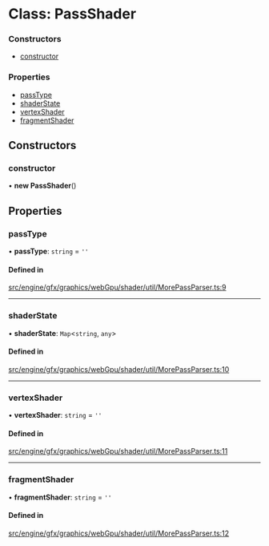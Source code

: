 # Class: PassShader


### Constructors

- [constructor](PassShader.md#constructor)

### Properties

- [passType](PassShader.md#passtype)
- [shaderState](PassShader.md#shaderstate)
- [vertexShader](PassShader.md#vertexshader)
- [fragmentShader](PassShader.md#fragmentshader)

## Constructors

### constructor

• **new PassShader**()

## Properties

### passType

• **passType**: `string` = `''`

#### Defined in

[src/engine/gfx/graphics/webGpu/shader/util/MorePassParser.ts:9](https://github.com/Orillusion/orillusion/blob/main/src/engine/gfx/graphics/webGpu/shader/util/MorePassParser.ts#L9)

___

### shaderState

• **shaderState**: `Map`<`string`, `any`\>

#### Defined in

[src/engine/gfx/graphics/webGpu/shader/util/MorePassParser.ts:10](https://github.com/Orillusion/orillusion/blob/main/src/engine/gfx/graphics/webGpu/shader/util/MorePassParser.ts#L10)

___

### vertexShader

• **vertexShader**: `string` = `''`

#### Defined in

[src/engine/gfx/graphics/webGpu/shader/util/MorePassParser.ts:11](https://github.com/Orillusion/orillusion/blob/main/src/engine/gfx/graphics/webGpu/shader/util/MorePassParser.ts#L11)

___

### fragmentShader

• **fragmentShader**: `string` = `''`

#### Defined in

[src/engine/gfx/graphics/webGpu/shader/util/MorePassParser.ts:12](https://github.com/Orillusion/orillusion/blob/main/src/engine/gfx/graphics/webGpu/shader/util/MorePassParser.ts#L12)
